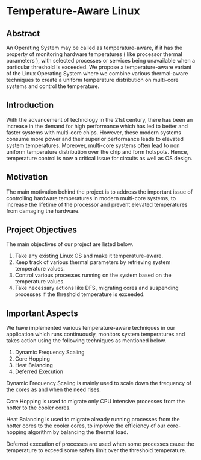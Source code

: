 Temperature-Aware Linux
=======================


Abstract
---------

An Operating System may be called as temperature-aware, if it has the property of monitoring hardware 
temperatures ( like processor thermal parameters ), with selected processes or services being unavailable
when a particular threshold is exceeded. We propose a temperature-aware variant of the Linux Operating System 
where we combine various thermal-aware techniques to create a uniform temperature distribution on multi-core 
systems and control the temperature.

Introduction
-------------

With the advancement of technology in the 21st century, there has been an increase in the demand for high 
performance which has led to better and faster systems with multi-core chips. However, these modern systems 
consume more power and their superior performance leads to elevated system temperatures. Moreover, multi-core 
systems often lead to non uniform temperature distribution over the chip and form hotspots. Hence, temperature 
control is now a critical issue for circuits as well as OS design.

Motivation
-----------

The main motivation behind the project is to address the important issue of controlling hardware temperatures 
in modern multi-core systems, to increase the lifetime of the processor and prevent elevated temperatures 
from damaging the hardware.

Project Objectives
-------------------

The main objectives of our project are listed below.

1. Take any existing Linux OS and make it temperature-aware.
2. Keep track of various thermal parameters by retrieving system temperature values.
3. Control various processes running on the system based on the temperature values.
4. Take necessary actions like DFS, migrating cores and suspending processes if the threshold temperature is exceeded. 


Important Aspects
------------------

We have implemented various temperature-aware techniques in our application which runs continuously, 
monitors system temperatures and takes action using the following techniques as mentioned below.

1. Dynamic Frequency Scaling
2. Core Hopping
3. Heat Balancing
4. Deferred Execution

Dynamic Frequency Scaling is mainly used to scale down the frequency of the cores as and when the need rises. 

Core Hopping is used to migrate only CPU intensive processes from the hotter to the cooler cores. 

Heat Balancing is used to migrate already running processes from the hotter cores to the cooler cores, to 
improve the efficiency of our core-hopping algorithm by balancing the thermal load.

Deferred execution of processes are used when some processes cause the temperature to exceed some safety limit 
over the threshold temperature.


